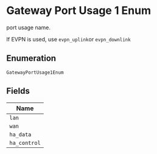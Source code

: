 
# Gateway Port Usage 1 Enum

port usage name.

If EVPN is used, use `evpn_uplink`or `evpn_downlink`

## Enumeration

`GatewayPortUsage1Enum`

## Fields

| Name |
|  --- |
| `lan` |
| `wan` |
| `ha_data` |
| `ha_control` |

